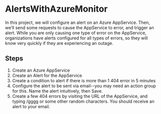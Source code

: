 # AlertsWithAzureMonitor

In this project, we will configure an alert on an Azure AppService. Then, we’ll send some requests to cause the AppService to error, and trigger an alert. While you are only causing one type of error on the AppService, organizations have alerts configured for all types of errors, so they will know very quickly if they are experiencing an outage.

## Steps
1. Create an Azure AppService
2. Create an Alert for the AppService
3. Create a condition to alert if there is more than 1 404 error in 5 minutes
4. Configure the alert to be sent via email--you may need an action group for this. Name the alert intuitively, then Save.
5. Create a few 404 errors by visiting the URL of the AppService, and typing /gggg or some other random characters.
You should receive an alert to your email.